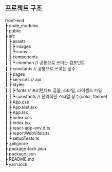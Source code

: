 ## 프로젝트 구조

front-end   
┣ node_modules  
┣ public  
┣ src  
┃ ┣ assets  
┃ ┃ ┣ images   
┃ ┃ ┗ icons   
┃ ┣ components   
┃ ┃ ┗ common   // 공통으로 쓰이는 컴포넌트   
┃ ┣ constants   // 공통으로 쓰이는 상수    
┃ ┣ pages  
┃ ┣ services   // api    
┃ ┣ styles   
┃ ┃ ┣ fonts   // 프리텐다드 글꼴, 스타일, 라이센스 파일  
┃ ┃ ┗ constants   // 전역적인 스타일 상수(color, theme)   
┃ ┣ App.css  
┃ ┣ App.test.tsx  
┃ ┣ App.tsx  
┃ ┣ index.css  
┃ ┣ index.tsx  
┃ ┣ react-app-env.d.ts  
┃ ┣ reportWebVitals.ts  
┃ ┗ setupTests.ts  
┣ .gitignore  
┣ package-lock.json  
┣ package.json  
┣ README.md  
┗ yarn.lock
